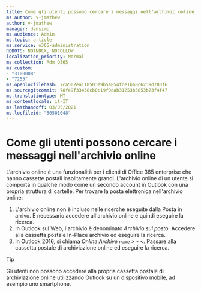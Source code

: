 ```yaml
---
title: Come gli utenti possono cercare i messaggi nell'archivio online
ms.author: v-jmathew
author: v-jmathew
manager: dansimp
ms.audience: Admin
ms.topic: article
ms.service: o365-administration
ROBOTS: NOINDEX, NOFOLLOW
localization_priority: Normal
ms.collection: Adm_O365
ms.custom:
- "3100008"
- "7255"
ms.openlocfilehash: 7ca502ea118503e9b5a854fce1bb8c6239d780f6
ms.sourcegitcommit: 78fe9f33438cb0c19f0dab31253b5853b73f4f47
ms.translationtype: MT
ms.contentlocale: it-IT
ms.lasthandoff: 03/05/2021
ms.locfileid: "50501048"
---
```

# <a name="how-users-can-search-their-online-archive-for-messages"></a>Come gli utenti possono cercare i messaggi nell'archivio online

L'archivio online è una funzionalità per i clienti di Office 365 enterprise che hanno cassette postali insolitamente grandi. L'archivio online di un utente si comporta in qualche modo come un secondo account in Outlook con una propria struttura di cartelle. Per trovare la posta elettronica nell'archivio online:

1. L'archivio online non è incluso nelle ricerche eseguite dalla Posta in arrivo. È necessario accedere all'archivio online e quindi eseguire la ricerca.
2. In Outlook sul Web, l'archivio è denominato *Archivio sul posto.* Accedere alla cassetta postale In-Place archivio ed eseguire la ricerca.
3. In Outlook 2016, si chiama *Online Archive `name` > - <.* Passare alla cassetta postale di archiviazione online ed eseguire la ricerca.

> [!TIP]
> Gli utenti non possono accedere alla propria cassetta postale di archiviazione online utilizzando Outlook su un dispositivo mobile, ad esempio uno smartphone.
